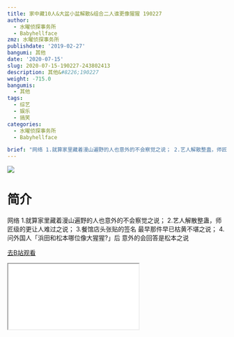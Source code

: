 ```yaml
---
title: 家中藏10人&大盆小盆解散&组合二人谁更像猩猩 190227
author:
  - 水曜侦探事务所
  - Babyhellface
zmz: 水曜侦探事务所
publishdate: '2019-02-27'
bangumi: 其他
date: '2020-07-15'
slug: 2020-07-15-190227-243802413
description: 其他&#8226;190227
weight: -715.0
bangumis:
  - 其他
tags:
  - 综艺
  - 娱乐
  - 搞笑
categories:
  - 水曜侦探事务所
  - Babyhellface

brief: "网络 1.就算家里藏着漫山遍野的人也意外的不会察觉之说； 2.艺人解散整蛊，师匠级的更让人难过之说； 3.餐馆店头张贴的签名 最早那件早已枯黄不堪之说； 4.问外国人「浜田和松本哪位像大猩猩?」后 意外的会回答是松本之说"
---
```

![](https://raw.githubusercontent.com/tcgriffith/owaraisite/master/static/tmpimg/04dc1e539c535ba666de6cfd2da698218c35b40f.jpg.480.jpg)
# 简介  
网络
1.就算家里藏着漫山遍野的人也意外的不会察觉之说；
2.艺人解散整蛊，师匠级的更让人难过之说；
3.餐馆店头张贴的签名 最早那件早已枯黄不堪之说；
4.问外国人「浜田和松本哪位像大猩猩?」后 意外的会回答是松本之说  

[去B站观看](https://www.bilibili.com/video/av243802413/)
<div class ="resp-container"><iframe class="testiframe" src="//player.bilibili.com/player.html?aid=243802413"", scrolling="no", allowfullscreen="true" > </iframe></div> 
